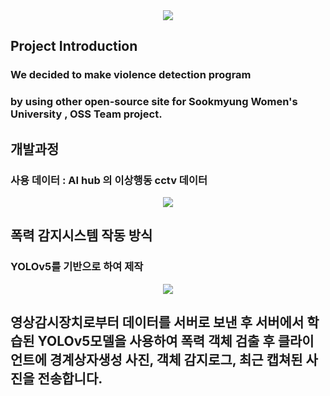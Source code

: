 <div align=center>
	<img src="https://capsule-render.vercel.app/api?type=waving&color=auto&height=200&section=header&text=SookD%20Github!&fontSize=90" />	
</div>

<div>
	<h2> Project Introduction</h2>
	<h3>We decided to make violence detection program </h3>
	<h3>by using other open-source site for Sookmyung Women's University , OSS Team project.</h3>
</div>

<div>
	<h2>개발과정</h2>
	<h3>사용 데이터 : AI hub 의 이상행동 cctv 데이터</h3>
 	<p align = center>
	<img src ="https://github.com/Sook-D/demo-repository/assets/100902438/cd79ec8f-1846-46df-9c69-81e42f791a0e" >
	</p>	
</div>

<div>
	<h2>폭력 감지시스템 작동 방식 </h2>
	<h3>YOLOv5를 기반으로 하여 제작 </h3>
	<p align = center>
		<img src="https://github.com/Sook-D/demo-repository/assets/100902438/0d76f115-d0c5-4bc1-b166-66f45a455baa">	
	</p>	
	<h2>영상감시장치로부터 데이터를 서버로 보낸 후 서버에서 학습된 YOLOv5모델을 사용하여 폭력 객체 검출 후 클라이언트에 경계상자생성 사진, 객체 감지로그, 최근 캡쳐된 사진을 전송합니다.</h2>
</div>




